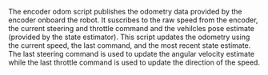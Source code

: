 The encoder odom script publishes the odometry data provided by the encoder onboard the robot. It suscribes to the raw speed from the encoder, the current steering and throttle command and the vehilcles pose estimate (provided by the state estimator).
 This script updates the odometry using the current speed, the last command, and the most recent state estimate. The last steering command is used to update the angular velocity estimate while the last throttle command is used to update the direction of the speed.
